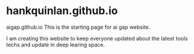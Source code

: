 hankquinlan.github.io
=====================
aigap.github.io
This is the starting page for ai gap website.

I am creating this website to keep everyone updated about the latest tools techs and update in deep learing space.
